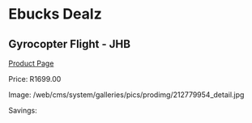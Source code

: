 
# Ebucks Dealz
## Gyrocopter Flight - JHB
[Product Page](https://www.ebucks.com/web/shop/productSelected.do?prodId=212779954&catId=322194367)

Price: R1699.00

Image: /web/cms/system/galleries/pics/prodimg/212779954_detail.jpg

Savings: 


	
